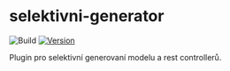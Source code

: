 # selektivni-generator

![Build](https://github.com/MichalTrojek/selektivni-generator/workflows/Build/badge.svg)
[![Version](https://img.shields.io/jetbrains/plugin/v/PLUGIN_ID.svg)](https://plugins.jetbrains.com/plugin/PLUGIN_ID)


<!-- Plugin description -->
 Plugin pro selektivní generovaní modelu a rest controllerů.
<!-- Plugin description end -->

